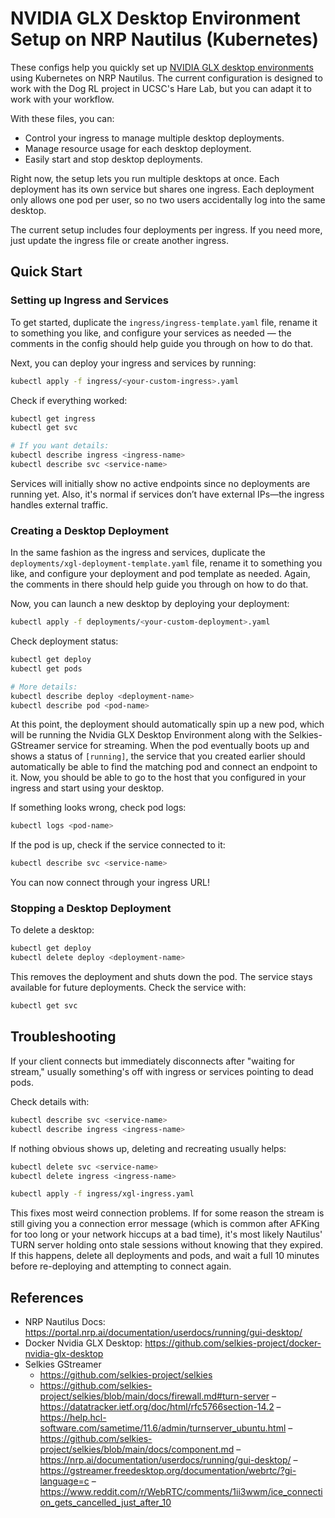 # NVIDIA GLX Desktop Environment Setup on NRP Nautilus (Kubernetes)

These configs help you quickly set up [NVIDIA GLX desktop environments](https://github.com/selkies-project/docker-nvidia-glx-desktop) using Kubernetes on NRP Nautilus. The current configuration is designed to work with the Dog RL project in UCSC's Hare Lab, but you can adapt it to work with your workflow.

With these files, you can:

- Control your ingress to manage multiple desktop deployments.
- Manage resource usage for each desktop deployment.
- Easily start and stop desktop deployments.

Right now, the setup lets you run multiple desktops at once. Each deployment has its own service but shares one ingress. Each deployment only allows one pod per user, so no two users accidentally log into the same desktop.

The current setup includes four deployments per ingress. If you need more, just update the ingress file or create another ingress.

## Quick Start

### Setting up Ingress and Services

To get started, duplicate the `ingress/ingress-template.yaml` file, rename it to something you like, and configure your services as needed — the comments in the config should help guide you through on how to do that.

Next, you can deploy your ingress and services by running:

```bash
kubectl apply -f ingress/<your-custom-ingress>.yaml
```

Check if everything worked:

```bash
kubectl get ingress
kubectl get svc

# If you want details:
kubectl describe ingress <ingress-name>
kubectl describe svc <service-name>
```

Services will initially show no active endpoints since no deployments are running yet. Also, it's normal if services don’t have external IPs—the ingress handles external traffic.

### Creating a Desktop Deployment

In the same fashion as the ingress and services, duplicate the `deployments/xgl-deployment-template.yaml` file, rename it to something you like, and configure your deployment and pod template as needed. Again, the comments in there should help guide you through on how to do that.

Now, you can launch a new desktop by deploying your deployment:

```bash
kubectl apply -f deployments/<your-custom-deployment>.yaml
```

Check deployment status:

```bash
kubectl get deploy
kubectl get pods

# More details:
kubectl describe deploy <deployment-name>
kubectl describe pod <pod-name>
```

At this point, the deployment should automatically spin up a new pod, which will be running the Nvidia GLX Desktop Environment along with the Selkies-GStreamer service for streaming. When the pod eventually boots up and shows a status of `[running]`, the service that you created earlier should automatically be able to find the matching pod and connect an endpoint to it. Now, you should be able to go to the host that you configured in your ingress and start using your desktop.

If something looks wrong, check pod logs:

```bash
kubectl logs <pod-name>
```

If the pod is up, check if the service connected to it:

```bash
kubectl describe svc <service-name>
```

You can now connect through your ingress URL!

### Stopping a Desktop Deployment

To delete a desktop:

```bash
kubectl get deploy
kubectl delete deploy <deployment-name>
```

This removes the deployment and shuts down the pod. The service stays available for future deployments. Check the service with:

```bash
kubectl get svc
```

## Troubleshooting

If your client connects but immediately disconnects after "waiting for stream," usually something's off with ingress or services pointing to dead pods.

Check details with:

```bash
kubectl describe svc <service-name>
kubectl describe ingress <ingress-name>
```

If nothing obvious shows up, deleting and recreating usually helps:

```bash
kubectl delete svc <service-name>
kubectl delete ingress <ingress-name>

kubectl apply -f ingress/xgl-ingress.yaml
```

This fixes most weird connection problems. If for some reason the stream is still giving you a connection error message (which is common after AFKing for too long or your network hiccups at a bad time), it's most likely Nautilus' TURN server holding onto stale sessions without knowing that they expired. If this happens, delete all deployments and pods, and wait a full 10 minutes before re-deploying and attempting to connect again.

## References

- NRP Nautilus Docs: https://portal.nrp.ai/documentation/userdocs/running/gui-desktop/
- Docker Nvidia GLX Desktop: https://github.com/selkies-project/docker-nvidia-glx-desktop
- Selkies GStreamer
  - https://github.com/selkies-project/selkies
  - https://github.com/selkies-project/selkies/blob/main/docs/firewall.md#turn-server
    – https://datatracker.ietf.org/doc/html/rfc5766section-14.2
    – https://help.hcl-software.com/sametime/11.6/admin/turnserver_ubuntu.html
    – https://github.com/selkies-project/selkies/blob/main/docs/component.md
    – https://nrp.ai/documentation/userdocs/running/gui-desktop/
    – https://gstreamer.freedesktop.org/documentation/webrtc/?gi-language=c
    – https://www.reddit.com/r/WebRTC/comments/1ii3wwm/ice_connection_gets_cancelled_just_after_10
